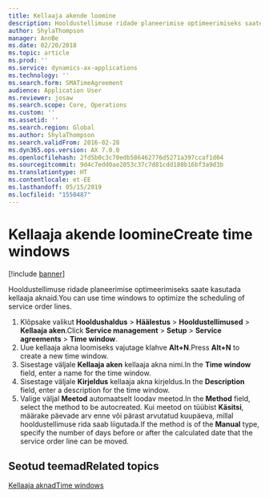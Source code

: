 ```yaml
---
title: Kellaaja akende loomine
description: Hooldustellimuse ridade planeerimise optimeerimiseks saate kasutada kellaaja aknaid.
author: ShylaThompson
manager: AnnBe
ms.date: 02/20/2018
ms.topic: article
ms.prod: ''
ms.service: dynamics-ax-applications
ms.technology: ''
ms.search.form: SMATimeAgreement
audience: Application User
ms.reviewer: josaw
ms.search.scope: Core, Operations
ms.custom: ''
ms.assetid: ''
ms.search.region: Global
ms.author: ShylaThompson
ms.search.validFrom: 2016-02-28
ms.dyn365.ops.version: AX 7.0.0
ms.openlocfilehash: 2fd5b0c3c70edb586462776d5271a397ccaf1d04
ms.sourcegitcommit: 9d4c7edd0ae2053c37c7d81cdd180b16bf3a9d3b
ms.translationtype: HT
ms.contentlocale: et-EE
ms.lasthandoff: 05/15/2019
ms.locfileid: "1550487"
---
```

# <a name="create-time-windows"></a><span data-ttu-id="9a069-103">Kellaaja akende loomine</span><span class="sxs-lookup"><span data-stu-id="9a069-103">Create time windows</span></span>   

[!include [banner](../includes/banner.md)]

<span data-ttu-id="9a069-104">Hooldustellimuse ridade planeerimise optimeerimiseks saate kasutada kellaaja aknaid.</span><span class="sxs-lookup"><span data-stu-id="9a069-104">You can use time windows to optimize the scheduling of service order lines.</span></span>

1. <span data-ttu-id="9a069-105">Klõpsake valikut **Hooldushaldus** \> **Häälestus** \> **Hooldustellimused** \> **Kellaaja aken**.</span><span class="sxs-lookup"><span data-stu-id="9a069-105">Click **Service management** \> **Setup** \> **Service agreements** \> **Time window**.</span></span>
2. <span data-ttu-id="9a069-106">Uue kellaaja akna loomiseks vajutage klahve **Alt+N**.</span><span class="sxs-lookup"><span data-stu-id="9a069-106">Press **Alt+N** to create a new time window.</span></span>
3. <span data-ttu-id="9a069-107">Sisestage väljale **Kellaaja aken** kellaaja akna nimi.</span><span class="sxs-lookup"><span data-stu-id="9a069-107">In the **Time window** field, enter a name for the time window.</span></span>
4. <span data-ttu-id="9a069-108">Sisestage väljale **Kirjeldus** kellaaja akna kirjeldus.</span><span class="sxs-lookup"><span data-stu-id="9a069-108">In the **Description** field, enter a description for the time window.</span></span>
5. <span data-ttu-id="9a069-109">Valige väljal **Meetod** automaatselt loodav meetod.</span><span class="sxs-lookup"><span data-stu-id="9a069-109">In the **Method** field, select the method to be autocreated.</span></span> <span data-ttu-id="9a069-110">Kui meetod on tüübist **Käsitsi**, määrake päevade arv enne või pärast arvutatud kuupäeva, millal hooldustellimuse rida saab liigutada.</span><span class="sxs-lookup"><span data-stu-id="9a069-110">If the method is of the **Manual** type, specify the number of days before or after the calculated date that the service order line can be moved.</span></span>

## <a name="related-topics"></a><span data-ttu-id="9a069-111">Seotud teemad</span><span class="sxs-lookup"><span data-stu-id="9a069-111">Related topics</span></span>

[<span data-ttu-id="9a069-112">Kellaaja aknad</span><span class="sxs-lookup"><span data-stu-id="9a069-112">Time windows</span></span>](time-windows.md)
